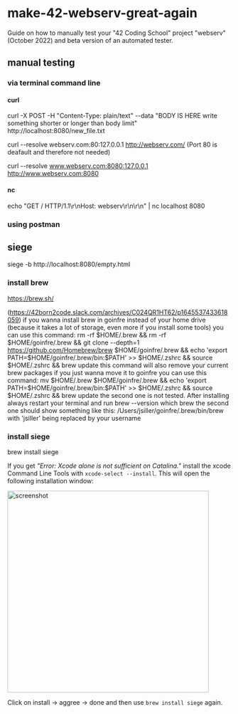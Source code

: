 # make-42-webserv-great-again
Guide on how to manually test your "42 Coding School" project "webserv" (October 2022) and beta version of an automated tester.

## manual testing

### via terminal command line

#### curl

curl -X POST -H "Content-Type: plain/text" --data "BODY IS HERE write something shorter or longer than body limit" http://localhost:8080/new_file.txt

curl --resolve webserv.com:80:127.0.0.1 http://webserv.com/
(Port 80 is deafault and therefore not needed)

curl --resolve www.webserv.com:8080:127.0.0.1 http://www.webserv.com:8080


#### nc

echo "GET / HTTP/1.1\r\nHost: webserv\r\n\r\n" | nc localhost 8080

### using postman

## siege

siege -b http://localhost:8080/empty.html

### install brew

https://brew.sh/

(https://42born2code.slack.com/archives/C024QR1HT62/p1645537433618059)
if you wanna install brew in goinfre instead of your home drive (because it takes a lot of storage, even more if you install some tools) you can use this command:
rm -rf $HOME/.brew && rm -rf $HOME/goinfre/.brew && git clone --depth=1 https://github.com/Homebrew/brew $HOME/goinfre/.brew && echo 'export PATH=$HOME/goinfre/.brew/bin:$PATH' >> $HOME/.zshrc && source $HOME/.zshrc && brew update
this command will also remove your current brew packages if you just wanna move it to goinfre you can use this command:
mv $HOME/.brew $HOME/goinfre/.brew && echo 'export PATH=$HOME/goinfre/.brew/bin:$PATH' >> $HOME/.zshrc && source $HOME/.zshrc && brew update
the second one is not tested.
After installing always restart your terminal and run
brew --version
which brew
the second one should show something like this:
/Users/jsiller/goinfre/.brew/bin/brew
with 'jsiller' being replaced by your username

### install siege

brew install siege

If you get _"Error: Xcode alone is not sufficient on Catalina."_ install the xcode Command Line Tools with ```xcode-select --install```. This will open the following installation window:

<img width="453" alt="screenshot" src="https://user-images.githubusercontent.com/80413516/195597554-70cfcfbd-858b-4394-8c5f-7a210feec5ff.png">

Click on install -> aggree -> done and then use ```brew install siege``` again.

